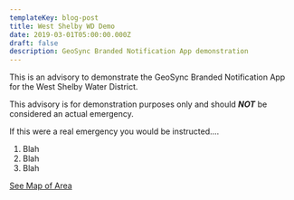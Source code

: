 ```yaml
---
templateKey: blog-post
title: West Shelby WD Demo
date: 2019-03-01T05:00:00.000Z
draft: false
description: GeoSync Branded Notification App demonstration
---
```

This is an advisory to demonstrate the GeoSync Branded Notification App for the West Shelby Water District.

This advisory is for demonstration purposes only and should **_NOT_** be considered an actual emergency.

If this were a real emergency you would be instructed....

1. Blah
2. Blah
3. Blah

[See Map of Area](/map/?layer=Advisory&feature=4)
